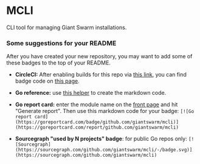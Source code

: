 # MCLI

CLI tool for managing Giant Swarm installations.

### Some suggestions for your README

After you have created your new repository, you may want to add some of these badges to the top of your README.

- **CircleCI:** After enabling builds for this repo via [this link](https://circleci.com/setup-project/gh/giantswarm/mcli), you can find badge code on [this page](https://app.circleci.com/settings/project/github/giantswarm/mcli/status-badges).

- **Go reference:** use [this helper](https://pkg.go.dev/badge/) to create the markdown code.

- **Go report card:** enter the module name on the [front page](https://goreportcard.com/) and hit "Generate report". Then use this markdown code for your badge: `[![Go report card](https://goreportcard.com/badge/github.com/giantswarm/mcli)](https://goreportcard.com/report/github.com/giantswarm/mcli)`

- **Sourcegraph "used by N projects" badge**: for public Go repos only: `[![Sourcegraph](https://sourcegraph.com/github.com/giantswarm/mcli/-/badge.svg)](https://sourcegraph.com/github.com/giantswarm/mcli)`
